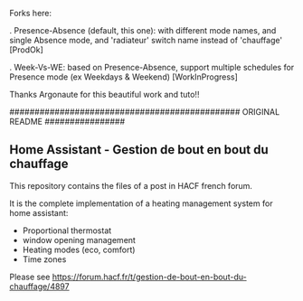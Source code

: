 Forks here:

. Presence-Absence (default, this one): with different mode names, and single Absence mode, and 'radiateur' switch name instead of 'chauffage' [ProdOk]

. Week-Vs-WE: based on Presence-Absence, support multiple schedules for Presence mode (ex Weekdays & Weekend) [WorkInProgress]

Thanks Argonaute for this beautiful work and tuto!!

############################################## ORIGINAL README ################

## Home Assistant - Gestion de bout en bout du chauffage

This repository contains the files of a post in HACF french forum.

It is the complete implementation of a heating management system for home assistant: 
- Proportional thermostat
- window opening management
- Heating modes (eco, comfort)
- Time zones

Please see https://forum.hacf.fr/t/gestion-de-bout-en-bout-du-chauffage/4897

